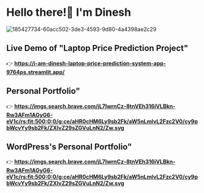 # Hello there!👋 I'm Dinesh

![185427734-60acc502-3de3-4593-9d80-4a4398ae2c29](https://user-images.githubusercontent.com/130654681/231726208-b7dad39b-f243-4671-ab63-8f70f8b89afd.gif)

## Live Demo of "Laptop Price Prediction Project"
👉 **https://i-am-dinesh-laptop-price-prediction-system-app-9764ps.streamlit.app/**

## Personal Portfolio"
👉 **https://imgs.search.brave.com/jL7IwrnCz-8tnVEh316iVLBkn-Rw3AFm1AGyG6-eV1c/rs:fit:500:0:0/g:ce/aHR0cHM6Ly9sb2Fk/aW5nLmlvL2Fzc2V0/cy9pbWcvYy9sb2Fk/ZXIvZ29sZGVuLnN2/Zw.svg**

## WordPress's Personal Portfolio"
👉 **https://imgs.search.brave.com/jL7IwrnCz-8tnVEh316iVLBkn-Rw3AFm1AGyG6-eV1c/rs:fit:500:0:0/g:ce/aHR0cHM6Ly9sb2Fk/aW5nLmlvL2Fzc2V0/cy9pbWcvYy9sb2Fk/ZXIvZ29sZGVuLnN2/Zw.svg**
